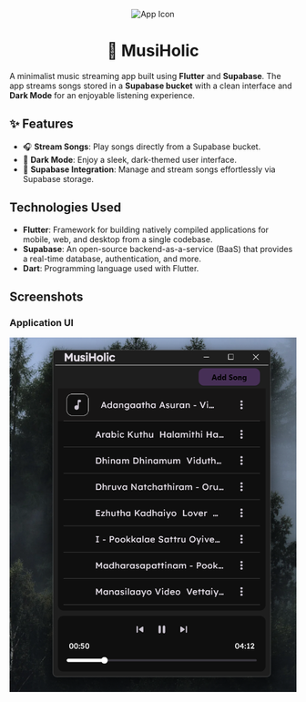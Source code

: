 <p align="center">
  <img src="screenshots/app_icon.png" alt="App Icon" width="150">
</p>

<h1 align="center">🎵 MusiHolic </h1>

A minimalist music streaming app built using **Flutter** and **Supabase**. The app streams songs stored in a **Supabase bucket** with a clean interface and **Dark Mode** for an enjoyable listening experience.

## ✨ Features

- 🎧 **Stream Songs**: Play songs directly from a Supabase bucket.
- 🌙 **Dark Mode**: Enjoy a sleek, dark-themed user interface.
- 📂 **Supabase Integration**: Manage and stream songs effortlessly via Supabase storage.

## Technologies Used

- **Flutter**: Framework for building natively compiled applications for mobile, web, and desktop from a single codebase.
- **Supabase**: An open-source backend-as-a-service (BaaS) that provides a real-time database, authentication, and more.
- **Dart**: Programming language used with Flutter.

## Screenshots

### Application UI
![Music UI](screenshots/1.png)

